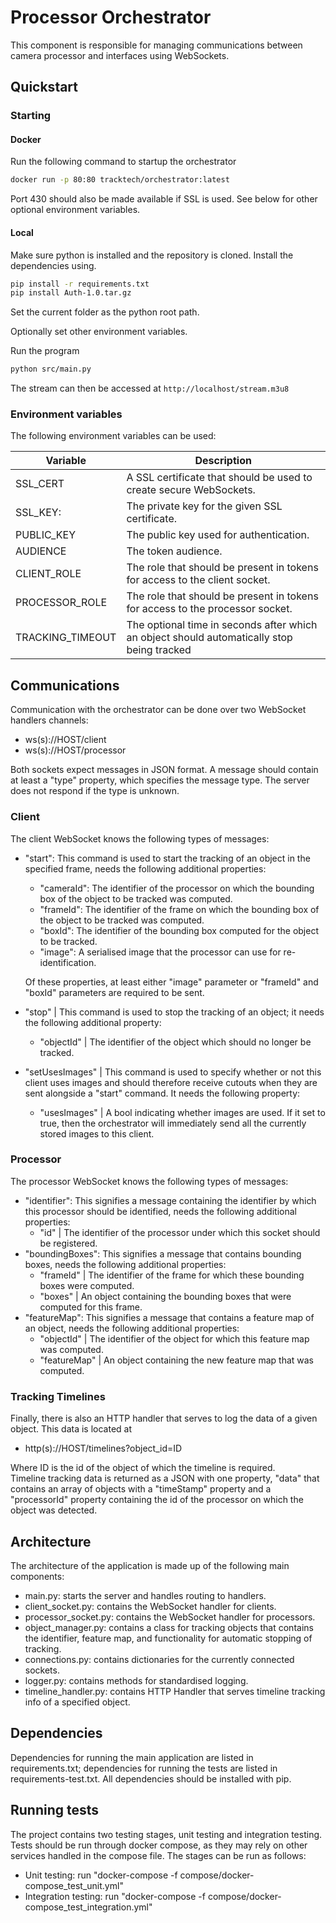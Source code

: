 # Processor Orchestrator

This component is responsible for managing communications between camera processor and interfaces using WebSockets.

## Quickstart

### Starting

#### Docker

Run the following command to startup the orchestrator

```bash
docker run -p 80:80 tracktech/orchestrator:latest
```

Port 430 should also be made available if SSL is used. See below for other optional environment variables.

#### Local

Make sure python is installed and the repository is cloned. Install the dependencies using.

```bash
pip install -r requirements.txt
pip install Auth-1.0.tar.gz
```

Set the current folder as the python root path.

Optionally set other environment variables.

Run the program

```bash
python src/main.py
```

The stream can then be accessed at `http://localhost/stream.m3u8`

### Environment variables

The following environment variables can be used:

| Variable         | Description                                                                                |
| ---------------- | ------------------------------------------------------------------------------------------ |
| SSL_CERT         | A SSL certificate that should be used to create secure WebSockets.                         |
| SSL_KEY:         | The private key for the given SSL certificate.                                             |
| PUBLIC_KEY       | The public key used for authentication.                                                    |
| AUDIENCE         | The token audience.                                                                        |
| CLIENT_ROLE      | The role that should be present in tokens for access to the client socket.                 |
| PROCESSOR_ROLE   | The role that should be present in tokens for access to the processor socket.              |
| TRACKING_TIMEOUT | The optional time in seconds after which an object should automatically stop being tracked |

## Communications

Communication with the orchestrator can be done over two WebSocket handlers channels:

- ws(s)://HOST/client
- ws(s)://HOST/processor

Both sockets expect messages in JSON format. A message should contain at least a
"type" property, which specifies the message type. The server does not respond if the type is unknown.

### Client

The client WebSocket knows the following types of messages:

- "start": This command is used to start the tracking of an object in the specified frame,
  needs the following additional properties:

  - "cameraId": The identifier of the processor on which the bounding box of the object to be tracked was computed.
  - "frameId": The identifier of the frame on which the bounding box of the object to be tracked was computed.
  - "boxId": The identifier of the bounding box computed for the object to be tracked.
  - "image": A serialised image that the processor can use for re-identification.

  Of these properties, at least either "image" parameter or "frameId" and "boxId" parameters are required to be sent.

- "stop" | This command is used to stop the tracking of an object; it needs the following additional property:
  - "objectId" | The identifier of the object which should no longer be tracked.
- "setUsesImages" | This command is used to specify whether or not this client uses images and should therefore
  receive cutouts when they are sent alongside a "start" command. It needs the following property:
  - "usesImages" | A bool indicating whether images are used. If it set to true, then the orchestrator will immediately send all the currently stored images to this client.

### Processor

The processor WebSocket knows the following types of messages:

- "identifier": This signifies a message containing the identifier by which this processor
  should be identified, needs the following additional properties:
  - "id" | The identifier of the processor under which this socket should be registered.
- "boundingBoxes": This signifies a message that contains bounding boxes,
  needs the following additional properties:
  - "frameId" | The identifier of the frame for which these bounding boxes were computed.
  - "boxes" | An object containing the bounding boxes that were computed for this frame.
- "featureMap": This signifies a message that contains a feature map of an object,
  needs the following additional properties:
  - "objectId" | The identifier of the object for which this feature map was computed.
  - "featureMap" | An object containing the new feature map that was computed.

### Tracking Timelines

Finally, there is also an HTTP handler that serves to log the data of a given object.
This data is located at

- http(s)://HOST/timelines?object_id=ID

Where ID is the id of the object of which the timeline is required.  
Timeline tracking data is returned as a JSON with one property, "data" that contains an array of objects with a "timeStamp" property and a "processorId" property containing the id of the processor on which the object was detected.

## Architecture

The architecture of the application is made up of the following main components:

- main.py: starts the server and handles routing to handlers.
- client_socket.py: contains the WebSocket handler for clients.
- processor_socket.py: contains the WebSocket handler for processors.
- object_manager.py: contains a class for tracking objects that contains the identifier, feature map, and functionality for automatic stopping of tracking.
- connections.py: contains dictionaries for the currently connected sockets.
- logger.py: contains methods for standardised logging.
- timeline_handler.py: contains HTTP Handler that serves timeline tracking info of a specified object.

## Dependencies

Dependencies for running the main application are listed in requirements.txt;
dependencies for running the tests are listed in requirements-test.txt. All dependencies
should be installed with pip.

## Running tests

The project contains two testing stages, unit testing and integration testing.
Tests should be run through docker compose, as they may rely on other services handled in the compose file.
The stages can be run as follows:

- Unit testing: run "docker-compose -f compose/docker-compose_test_unit.yml"
- Integration testing: run "docker-compose -f compose/docker-compose_test_integration.yml"
